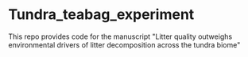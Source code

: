 # Tundra_teabag_experiment
This repo provides code for the manuscript "Litter quality outweighs environmental drivers of litter decomposition across the tundra biome"

